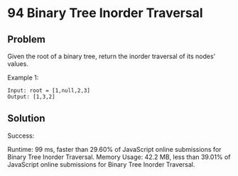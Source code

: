 # 94 Binary Tree Inorder Traversal

## Problem
Given the root of a binary tree, return the inorder traversal of its nodes' values.

Example 1:
```dash
Input: root = [1,null,2,3]
Output: [1,3,2]
```

## Solution
Success:

Runtime: 99 ms, faster than 29.60% of JavaScript online submissions for Binary Tree Inorder Traversal.
Memory Usage: 42.2 MB, less than 39.01% of JavaScript online submissions for Binary Tree Inorder Traversal.
